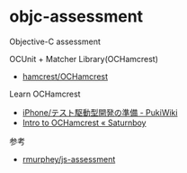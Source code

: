 objc-assessment
===============

Objective-C assessment

OCUnit + Matcher Library(OCHamcrest)

* [hamcrest/OCHamcrest](https://github.com/hamcrest/OCHamcrest "hamcrest/OCHamcrest")

Learn OCHamcrest

* [iPhone/テスト駆動型開発の準備 - PukiWiki](http://www.pwv.co.jp/~take/TakeWiki/index.php?iPhone%2F%E3%83%86%E3%82%B9%E3%83%88%E9%A7%86%E5%8B%95%E5%9E%8B%E9%96%8B%E7%99%BA%E3%81%AE%E6%BA%96%E5%82%99 "iPhone/テスト駆動型開発の準備 - PukiWiki")
* [Intro to OCHamcrest « Saturnboy](http://saturnboy.com/2011/08/intro-to-ochamcrest/ "Intro to OCHamcrest « Saturnboy")

参考

* [rmurphey/js-assessment](https://github.com/rmurphey/js-assessment "rmurphey/js-assessment")